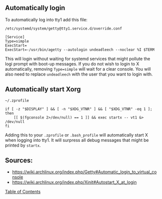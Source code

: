 ## Automatically login

To automatically log into tty1 add this file:
```
/etc/systemd/system/getty@tty1.service.d/override.conf

[Service]
Type=simple
ExecStart=
ExecStart=-/usr/bin/agetty --autologin undeadleech --noclear %I $TERM
```

This will login without waiting for systemd services that might pollute the logi prompt with boot-up messages. If you do not wish to login to X automatically, removing `Type=simple` will wait for a clear console. You will also need to replace `undeadleech` with the user that you want to login with.


## Automatically start Xorg

```
~/.zprofile

if [ -z "$DISPLAY" ] && [ -n "$XDG_VTNR" ] && [ "$XDG_VTNR" -eq 1 ]; then
    [[ $(fgconsole 2>/dev/null) == 1 ]] && exec startx -- vt1 &> /dev/null
fi
```

Adding this to your `.zprofile` or `.bash_profile` will automatically start X when logging into tty1. It will surpress all debug messages that might be printed by `startx`.

## Sources:
- https://wiki.archlinux.org/index.php/Getty#Automatic_login_to_virtual_console
- https://wiki.archlinux.org/index.php/Xinit#Autostart_X_at_login

[Table of Contents](README.md)

